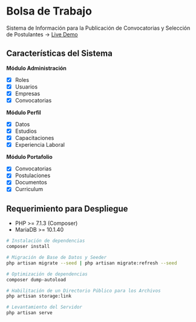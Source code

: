 # Bolsa de Trabajo

Sistema de Información para la Publicación de Convocatorias y Selección de Postulantes -> [Live Demo](https://employ-app.herokuapp.com)

## Características del Sistema

**Módulo Administración**
- [x] Roles
- [x] Usuarios
- [x] Empresas
- [x] Convocatorias

**Módulo Perfil**
- [x] Datos
- [x] Estudios
- [x] Capacitaciones
- [x] Experiencia Laboral

**Módulo Portafolio**
- [x] Convocatorias
- [x] Postulaciones
- [x] Documentos
- [x] Curriculum

## Requerimiento para Despliegue

- PHP >= 7.1.3 (Composer)
- MariaDB >= 10.1.40

``` bash
# Instalación de dependencias
composer install

# Migración de Base de Datos y Seeder
php artisan migrate --seed | php artisan migrate:refresh --seed

# Optimización de dependencias
composer dump-autoload

# Habilitación de un Directorio Público para los Archivos
php artisan storage:link

# Levantamiento del Servidor
php artisan serve

```
